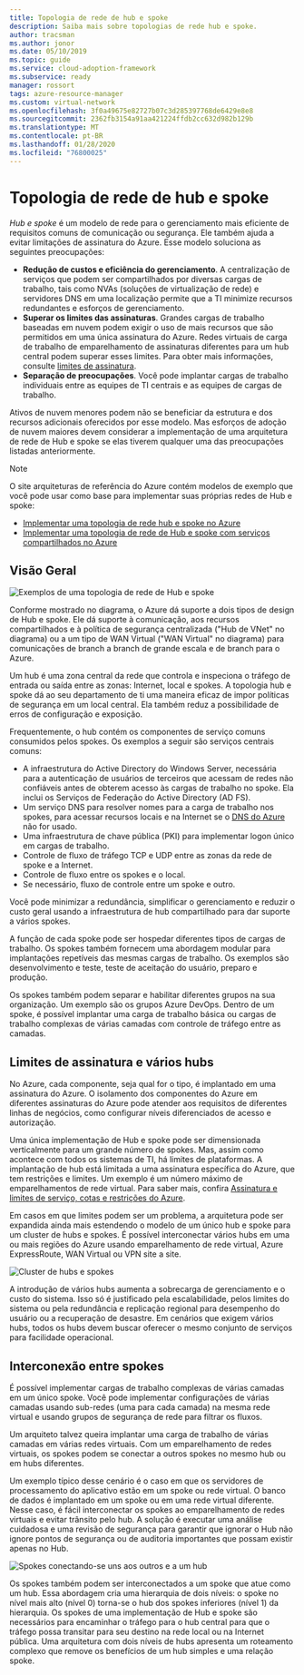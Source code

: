 ```yaml
---
title: Topologia de rede de hub e spoke
description: Saiba mais sobre topologias de rede hub e spoke.
author: tracsman
ms.author: jonor
ms.date: 05/10/2019
ms.topic: guide
ms.service: cloud-adoption-framework
ms.subservice: ready
manager: rossort
tags: azure-resource-manager
ms.custom: virtual-network
ms.openlocfilehash: 3f0a49675e82727b07c3d285397768de6429e8e8
ms.sourcegitcommit: 2362fb3154a91aa421224ffdb2cc632d982b129b
ms.translationtype: MT
ms.contentlocale: pt-BR
ms.lasthandoff: 01/28/2020
ms.locfileid: "76800025"
---
```

# <a name="hub-and-spoke-network-topology"></a>Topologia de rede de hub e spoke

*Hub e spoke* é um modelo de rede para o gerenciamento mais eficiente de requisitos comuns de comunicação ou segurança. Ele também ajuda a evitar limitações de assinatura do Azure. Esse modelo soluciona as seguintes preocupações:

- **Redução de custos e eficiência do gerenciamento**. A centralização de serviços que podem ser compartilhados por diversas cargas de trabalho, tais como NVAs (soluções de virtualização de rede) e servidores DNS em uma localização permite que a TI minimize recursos redundantes e esforços de gerenciamento.
- **Superar os limites das assinaturas**. Grandes cargas de trabalho baseadas em nuvem podem exigir o uso de mais recursos que são permitidos em uma única assinatura do Azure. Redes virtuais de carga de trabalho de emparelhamento de assinaturas diferentes para um hub central podem superar esses limites. Para obter mais informações, consulte [limites de assinatura](https://docs.microsoft.com/azure/azure-subscription-service-limits).
- **Separação de preocupações**. Você pode implantar cargas de trabalho individuais entre as equipes de TI centrais e as equipes de cargas de trabalho.

Ativos de nuvem menores podem não se beneficiar da estrutura e dos recursos adicionais oferecidos por esse modelo. Mas esforços de adoção de nuvem maiores devem considerar a implementação de uma arquitetura de rede de Hub e spoke se elas tiverem qualquer uma das preocupações listadas anteriormente.

> [!NOTE]
> O site arquiteturas de referência do Azure contém modelos de exemplo que você pode usar como base para implementar suas próprias redes de Hub e spoke:
>
> - [Implementar uma topologia de rede hub e spoke no Azure](https://docs.microsoft.com/azure/architecture/reference-architectures/hybrid-networking/hub-spoke)
> - [Implementar uma topologia de rede de Hub e spoke com serviços compartilhados no Azure](https://docs.microsoft.com/azure/architecture/reference-architectures/hybrid-networking/shared-services)

## <a name="overview"></a>Visão Geral

![Exemplos de uma topologia de rede de Hub e spoke][1]

Conforme mostrado no diagrama, o Azure dá suporte a dois tipos de design de Hub e spoke. Ele dá suporte à comunicação, aos recursos compartilhados e à política de segurança centralizada ("Hub de VNet" no diagrama) ou a um tipo de WAN Virtual ("WAN Virtual" no diagrama) para comunicações de branch a branch de grande escala e de branch para o Azure.

Um hub é uma zona central da rede que controla e inspeciona o tráfego de entrada ou saída entre as zonas: Internet, local e spokes. A topologia hub e spoke dá ao seu departamento de ti uma maneira eficaz de impor políticas de segurança em um local central. Ela também reduz a possibilidade de erros de configuração e exposição.

Frequentemente, o hub contém os componentes de serviço comuns consumidos pelos spokes. Os exemplos a seguir são serviços centrais comuns:

- A infraestrutura do Active Directory do Windows Server, necessária para a autenticação de usuários de terceiros que acessam de redes não confiáveis antes de obterem acesso às cargas de trabalho no spoke. Ela inclui os Serviços de Federação do Active Directory (AD FS).
- Um serviço DNS para resolver nomes para a carga de trabalho nos spokes, para acessar recursos locais e na Internet se o [DNS do Azure](https://docs.microsoft.com/azure/dns/dns-overview) não for usado.
- Uma infraestrutura de chave pública (PKI) para implementar logon único em cargas de trabalho.
- Controle de fluxo de tráfego TCP e UDP entre as zonas da rede de spoke e a Internet.
- Controle de fluxo entre os spokes e o local.
- Se necessário, fluxo de controle entre um spoke e outro.

Você pode minimizar a redundância, simplificar o gerenciamento e reduzir o custo geral usando a infraestrutura de hub compartilhado para dar suporte a vários spokes.

A função de cada spoke pode ser hospedar diferentes tipos de cargas de trabalho. Os spokes também fornecem uma abordagem modular para implantações repetíveis das mesmas cargas de trabalho. Os exemplos são desenvolvimento e teste, teste de aceitação do usuário, preparo e produção.

Os spokes também podem separar e habilitar diferentes grupos na sua organização. Um exemplo são os grupos Azure DevOps. Dentro de um spoke, é possível implantar uma carga de trabalho básica ou cargas de trabalho complexas de várias camadas com controle de tráfego entre as camadas.

## <a name="subscription-limits-and-multiple-hubs"></a>Limites de assinatura e vários hubs

No Azure, cada componente, seja qual for o tipo, é implantado em uma assinatura do Azure. O isolamento dos componentes do Azure em diferentes assinaturas do Azure pode atender aos requisitos de diferentes linhas de negócios, como configurar níveis diferenciados de acesso e autorização.

Uma única implementação de Hub e spoke pode ser dimensionada verticalmente para um grande número de spokes. Mas, assim como acontece com todos os sistemas de TI, há limites de plataformas. A implantação de hub está limitada a uma assinatura específica do Azure, que tem restrições e limites. Um exemplo é um número máximo de emparelhamentos de rede virtual. Para saber mais, confira [Assinatura e limites de serviço, cotas e restrições do Azure](https://docs.microsoft.com/azure/azure-subscription-service-limits).

Em casos em que limites podem ser um problema, a arquitetura pode ser expandida ainda mais estendendo o modelo de um único hub e spoke para um cluster de hubs e spokes. É possível interconectar vários hubs em uma ou mais regiões do Azure usando emparelhamento de rede virtual, Azure ExpressRoute, WAN Virtual ou VPN site a site.

![Cluster de hubs e spokes][2]

A introdução de vários hubs aumenta a sobrecarga de gerenciamento e o custo do sistema. Isso só é justificado pela escalabilidade, pelos limites do sistema ou pela redundância e replicação regional para desempenho do usuário ou a recuperação de desastre. Em cenários que exigem vários hubs, todos os hubs devem buscar oferecer o mesmo conjunto de serviços para facilidade operacional.

## <a name="interconnection-between-spokes"></a>Interconexão entre spokes

É possível implementar cargas de trabalho complexas de várias camadas em um único spoke. Você pode implementar configurações de várias camadas usando sub-redes (uma para cada camada) na mesma rede virtual e usando grupos de segurança de rede para filtrar os fluxos.

Um arquiteto talvez queira implantar uma carga de trabalho de várias camadas em várias redes virtuais. Com um emparelhamento de redes virtuais, os spokes podem se conectar a outros spokes no mesmo hub ou em hubs diferentes.

Um exemplo típico desse cenário é o caso em que os servidores de processamento do aplicativo estão em um spoke ou rede virtual. O banco de dados é implantado em um spoke ou em uma rede virtual diferente. Nesse caso, é fácil interconectar os spokes ao emparelhamento de redes virtuais e evitar trânsito pelo hub. A solução é executar uma análise cuidadosa e uma revisão de segurança para garantir que ignorar o Hub não ignore pontos de segurança ou de auditoria importantes que possam existir apenas no Hub.

![Spokes conectando-se uns aos outros e a um hub][3]

Os spokes também podem ser interconectados a um spoke que atue como um hub. Essa abordagem cria uma hierarquia de dois níveis: o spoke no nível mais alto (nível 0) torna-se o hub dos spokes inferiores (nível 1) da hierarquia. Os spokes de uma implementação de Hub e spoke são necessários para encaminhar o tráfego para o hub central para que o tráfego possa transitar para seu destino na rede local ou na Internet pública. Uma arquitetura com dois níveis de hubs apresenta um roteamento complexo que remove os benefícios de um hub simples e uma relação spoke.

<!-- images -->

[0]: ../../_images/azure-best-practices/network-redundant-equipment.png "Exemplos de sobreposição de componentes"
[1]: ../../_images/azure-best-practices/network-hub-spoke-high-level.png "Exemplo de alto nível de hub e spoke"
[2]: ../../_images/azure-best-practices/network-hub-spokes-cluster.png "Cluster de hubs e spokes"
[3]: ../../_images/azure-best-practices/network-spoke-to-spoke.png "Spoke a spoke"
[4]: ../../_images/azure-best-practices/network-hub-spoke-block-level-diagram.png "Diagrama de nível de blocos de hub e spoke"
[5]: ../../_images/azure-best-practices/network-users-groups-subscriptions.png "Usuários, grupos, assinaturas e projetos"
[6]: ../../_images/azure-best-practices/network-infrastructure-high-level.png "Diagrama de alto nível de infraestrutura"
[7]: ../../_images/azure-best-practices/network-high-level-perimeter-networks.png "Diagrama de alto nível de infraestrutura"
[8]: ../../_images/azure-best-practices/network-vnet-peering-perimeter-networks.png "Emparelhamento de rede virtual e redes de perímetro"
[9]: ../../_images/azure-best-practices/network-high-level-diagram-monitoring.png "Diagrama de alto nível para monitoramento"
[10]: ../../_images/azure-best-practices/network-high-level-workloads.png "Diagrama de alto nível para carga de trabalho"

<!-- links -->

[PrivateDNS]: https://docs.microsoft.com/azure/dns/private-dns-overview
[VNetPeering]: https://docs.microsoft.com/azure/virtual-network/virtual-network-peering-overview
[user-defined-routes]: https://docs.microsoft.com/azure/virtual-network/virtual-networks-udr-overview
[RBAC]: https://docs.microsoft.com/azure/role-based-access-control/overview
[azure-ad]: https://docs.microsoft.com/azure/active-directory/active-directory-whatis
[VPN]: https://docs.microsoft.com/azure/vpn-gateway/vpn-gateway-about-vpngateways
[ExR]: https://docs.microsoft.com/azure/expressroute/expressroute-introduction
[ExRD]: https://docs.microsoft.com/azure/expressroute/expressroute-erdirect-about
[vWAN]: https://docs.microsoft.com/azure/virtual-wan/virtual-wan-about
[NVA]: https://docs.microsoft.com/azure/architecture/reference-architectures/dmz/nva-ha
[AzFW]: https://docs.microsoft.com/azure/firewall/overview
[SubMgmt]: ../../reference/azure-scaffold.md
[RGMgmt]: https://docs.microsoft.com/azure/azure-resource-manager/resource-group-overview
[DMZ]: https://docs.microsoft.com/azure/best-practices-network-security
[ALB]: https://docs.microsoft.com/azure/load-balancer/load-balancer-overview
[PIP]: https://docs.microsoft.com/azure/virtual-network/resource-groups-networking#public-ip-address
[AFD]: https://docs.microsoft.com/azure/frontdoor/front-door-overview
[AppGW]: https://docs.microsoft.com/azure/application-gateway/application-gateway-introduction
[WAF]: https://docs.microsoft.com/azure/application-gateway/application-gateway-web-application-firewall-overview
[Monitor]: https://docs.microsoft.com/azure/monitoring-and-diagnostics/
[ActLog]: https://docs.microsoft.com/azure/monitoring-and-diagnostics/monitoring-overview-activity-logs
[DiagLog]: https://docs.microsoft.com/azure/monitoring-and-diagnostics/monitoring-overview-of-diagnostic-logs
[nsg-log]: https://docs.microsoft.com/azure/virtual-network/virtual-network-nsg-manage-log
[OMS]: https://docs.microsoft.com/azure/operations-management-suite/operations-management-suite-overview
[NPM]: https://docs.microsoft.com/azure/log-analytics/log-analytics-network-performance-monitor
[NetWatch]: https://docs.microsoft.com/azure/network-watcher/network-watcher-monitoring-overview
[WebApps]: https://docs.microsoft.com/azure/app-service/
[HDI]: https://docs.microsoft.com/azure/hdinsight/hdinsight-hadoop-introduction
[EventHubs]: https://docs.microsoft.com/azure/event-hubs/event-hubs-what-is-event-hubs
[ServiceBus]: https://docs.microsoft.com/azure/service-bus-messaging/service-bus-messaging-overview
[traffic-manager]: https://docs.microsoft.com/azure/traffic-manager/traffic-manager-overview
